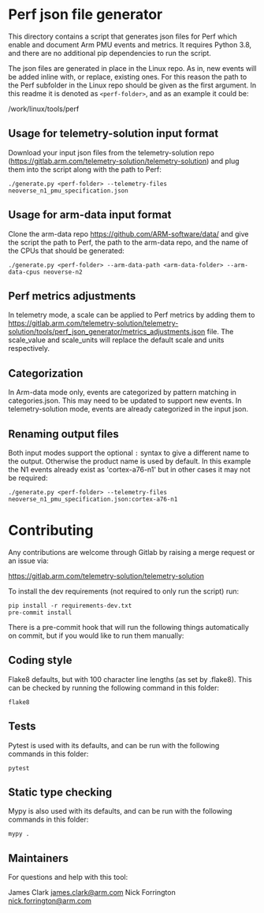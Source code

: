 # Perf json file generator

This directory contains a script that generates json files for Perf
which enable and document Arm PMU events and metrics. It requires Python
3.8, and there are no additional pip dependencies to run the script.

The json files are generated in place in the Linux repo. As in, new
events will be added inline with, or replace, existing ones. For this
reason the path to the Perf subfolder in the Linux repo should be given
as the first argument. In this readme it is denoted as `<perf-folder>`,
and as an example it could be:

  /work/linux/tools/perf

## Usage for telemetry-solution input format

Download your input json files from the telemetry-solution repo
(https://gitlab.arm.com/telemetry-solution/telemetry-solution) and plug
them into the script along with the path to Perf:

```
./generate.py <perf-folder> --telemetry-files neoverse_n1_pmu_specification.json
```

## Usage for arm-data input format

Clone the arm-data repo https://github.com/ARM-software/data/ and give
the script the path to Perf, the path to the arm-data repo, and the name
of the CPUs that should be generated:

```
./generate.py <perf-folder> --arm-data-path <arm-data-folder> --arm-data-cpus neoverse-n2
```

## Perf metrics adjustments

In telemetry mode, a scale can be applied to Perf metrics by adding them to
https://gitlab.arm.com/telemetry-solution/telemetry-solution/tools/perf_json_generator/metrics_adjustments.json file.
The scale_value and scale_units will replace the default scale and units respectively.

## Categorization

In Arm-data mode only, events are categorized by pattern matching in
categories.json. This may need to be updated to support new events. In
telemetry-solution mode, events are already categorized in the input
json.

## Renaming output files

Both input modes support the optional `:` syntax to give a different
name to the output. Otherwise the product name is used by default. In
this example the N1 events already exist as 'cortex-a76-n1' but in other
cases it may not be required:

```
./generate.py <perf-folder> --telemetry-files neoverse_n1_pmu_specification.json:cortex-a76-n1
```

# Contributing

Any contributions are welcome through Gitlab by raising a merge request
or an issue via:

  https://gitlab.arm.com/telemetry-solution/telemetry-solution

To install the dev requirements (not required to only run the script)
run:

```
pip install -r requirements-dev.txt
pre-commit install
```

There is a pre-commit hook that will run the following things
automatically on commit, but if you would like to run them manually:

## Coding style

Flake8 defaults, but with 100 character line lengths (as set by
.flake8). This can be checked by running the following command in this
folder:

```
flake8
```

## Tests

Pytest is used with its defaults, and can be run with the
following commands in this folder:

```
pytest
```

## Static type checking

Mypy is also used with its defaults, and can be run with the
following commands in this folder:

```
mypy .
```

## Maintainers

For questions and help with this tool:

James Clark <james.clark@arm.com>
Nick Forrington <nick.forrington@arm.com>
